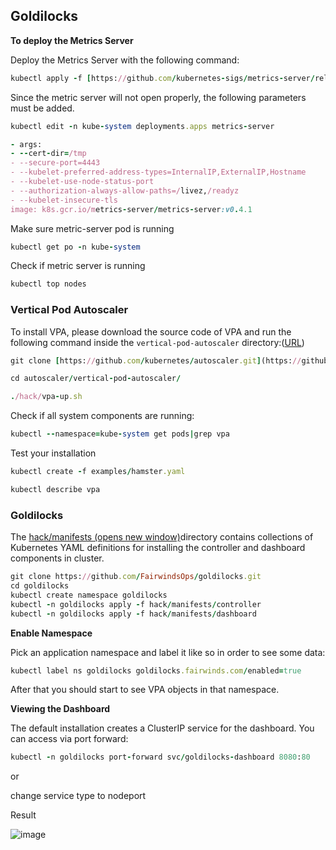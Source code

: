 ## Goldilocks

**To deploy the Metrics Server**

Deploy the Metrics Server with the following command:  
```ruby
kubectl apply -f [https://github.com/kubernetes-sigs/metrics-server/releases/latest/download/components.yaml](https://github.com/kubernetes-sigs/metrics-server/releases/latest/download/components.yaml)
```
 Since the metric server will not open properly, the following parameters must be added.
```ruby
kubectl edit -n kube-system deployments.apps metrics-server
```
```ruby
- args:
- --cert-dir=/tmp
- --secure-port=4443
- --kubelet-preferred-address-types=InternalIP,ExternalIP,Hostname
- --kubelet-use-node-status-port
- --authorization-always-allow-paths=/livez,/readyz
- --kubelet-insecure-tls
image: k8s.gcr.io/metrics-server/metrics-server:v0.4.1
```
 Make sure metric-server pod is running
```ruby
kubectl get po -n kube-system
```
Check if metric server is running
```ruby
kubectl top nodes
```
### Vertical Pod Autoscaler

To install VPA, please download the source code of VPA and run the following command inside the `vertical-pod-autoscaler` directory:([URL](https://github.com/kubernetes/autoscaler/tree/master/vertical-pod-autoscaler))
```ruby
git clone [https://github.com/kubernetes/autoscaler.git](https://github.com/kubernetes/autoscaler.git)
```
```ruby
cd autoscaler/vertical-pod-autoscaler/
```
```ruby
./hack/vpa-up.sh
```
Check if all system components are running:
```ruby
kubectl --namespace=kube-system get pods|grep vpa
```
Test your installation
```ruby
kubectl create -f examples/hamster.yaml
```
```ruby
kubectl describe vpa
```
### Goldilocks

The [hack/manifests (opens new window)](https://github.com/FairwindsOps/goldilocks/tree/master/hack/manifests)directory contains collections of Kubernetes YAML definitions for installing the controller and dashboard components in cluster.

```ruby
git clone https://github.com/FairwindsOps/goldilocks.git
cd goldilocks
kubectl create namespace goldilocks
kubectl -n goldilocks apply -f hack/manifests/controller
kubectl -n goldilocks apply -f hack/manifests/dashboard
```
**Enable Namespace**

Pick an application namespace and label it like so in order to see some data:
```ruby
kubectl label ns goldilocks goldilocks.fairwinds.com/enabled=true
```
After that you should start to see VPA objects in that namespace.

**Viewing the Dashboard**

The default installation creates a ClusterIP service for the dashboard. You can access via port forward:

```ruby
kubectl -n goldilocks port-forward svc/goldilocks-dashboard 8080:80
```
or

change service type to nodeport

Result

![image](https://user-images.githubusercontent.com/3519706/106140758-3baf8980-6180-11eb-8606-43097c746aec.png)
